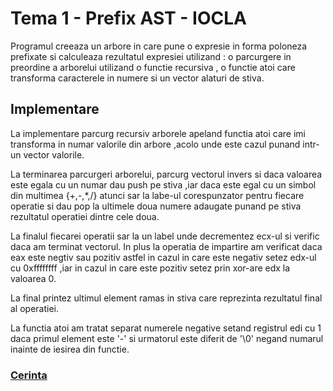# Tema 1 - Prefix AST - IOCLA 

   Programul creeaza un arbore in care pune o expresie in forma poloneza prefixate si 
calculeaza rezultatul expresiei utilizand : o parcurgere in preordine a arborelui 
utilizand o functie recursiva , o functie atoi care transforma caracterele in numere si
un vector alaturi de stiva.

## Implementare

   La implementare parcurg recursiv arborele apeland functia atoi care imi transforma in
numar valorile din arbore ,acolo unde este cazul punand intr-un vector valorile.

La terminarea parcurgeri arborelui, parcurg vectorul invers si daca valoarea este egala
cu un numar dau push pe stiva ,iar daca este egal cu un simbol din multimea {+,-,*,/} 
atunci sar la labe-ul corespunzator pentru fiecare operatie si dau pop la ultimele doua
numere adaugate punand pe stiva rezultatul operatiei dintre cele doua.

La finalul fiecarei operatii sar la un label unde decrementez ecx-ul si verific daca am
terminat vectorul.
In plus la operatia de impartire am verificat daca eax este negtiv sau pozitiv astfel 
in cazul in care este negativ setez edx-ul cu 0xffffffff ,iar in cazul in care este 
pozitiv setez prin xor-are edx la valoarea 0.

La final printez ultimul element ramas in stiva care reprezinta rezultatul final al 
operatiei.

La functia atoi am tratat separat numerele negative setand registrul edi cu 1 daca primul 
element este '-' si urmatorul este diferit de '\0' negand numarul inainte de iesirea din 
functie.

### [Cerinta](https://ocw.cs.pub.ro/courses/iocla/teme/tema-1)

